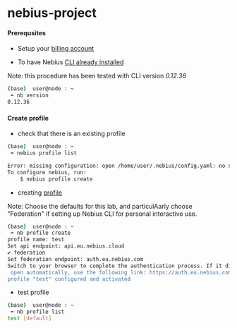 # nebius-project

#### Prerequsites

- Setup your [billing account](https://docs.nebius.com/signup-billing/sign-up)

- To have Nebius [CLI already installed](https://docs.nebius.com/cli/install)

Note: this procedure has been tested with CLI version *0.12.36*

```bash
(base)  user@node : ~
 ➡ nb version
0.12.36
```

#### Create profile
- check that there is an existing profile

```bash
(base)  user@node : ~
 ➡ nebius profile list

Error: missing configuration: open /home/user/.nebius/config.yaml: no such file or directory
To configure nebius, run:
	$ nebius profile create
 ```

- creating [profile](https://docs.nebius.com/cli/reference/profile/create)

Note: Choose the defaults for this lab, and particulAarly choose "Federation" if setting up Nebius CLI for personal interactive use.

```bash
(base)  user@node : ~
 ➡ nb profile create
profile name: test
Set api endpoint: api.eu.nebius.cloud
✔ federation
Set federation endpoint: auth.eu.nebius.com
Switch to your browser to complete the authentication process. If it didn't
 open automatically, use the following link: https://auth.eu.nebius.com/oauth2/authorize?client_id=nebius-cli&code_challenge=32jgsqo5xi00nsgtg75w4XMG674VCDHEPaQUnuD6OfU&code_challenge_method=S256&redirect_uri=http%3A%2F%2F127.0.0.1%3A64692&response_type=code&scope=openid&state=maeC~~Prty6x8.TTRlLdwewwqnm5qGyK_zPP~
profile "test" configured and activated
```

- test profile
```bash
(base)  user@node : ~
 ➡ nb profile list
test [default]
 ```
